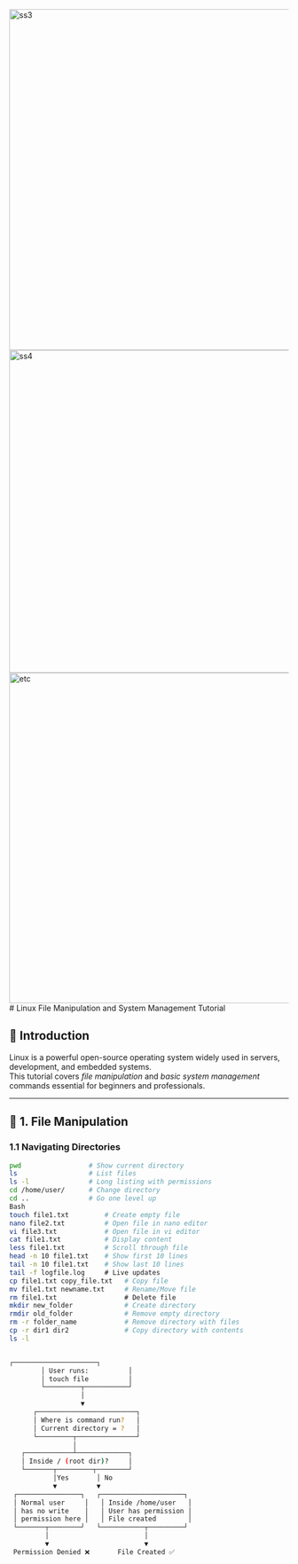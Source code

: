 <img width="812" height="615" alt="ss3" src="https://gist.github.com/user-attachments/assets/776ae443-b8d1-4fd6-a922-89ee8af6866b" />
<img width="728" height="582" alt="ss4" src="https://gist.github.com/user-attachments/assets/4881f724-a8fd-4965-bc5b-ff8b7b0da392" />
<img width="803" height="596" alt="etc" src="https://gist.github.com/user-attachments/assets/1123dcea-58ee-48a2-8036-035e46273b99" />
# Linux File Manipulation and System Management Tutorial

## 📌 Introduction
Linux is a powerful open-source operating system widely used in servers, development, and embedded systems.  
This tutorial covers *file manipulation* and *basic system management* commands essential for beginners and professionals.

---

## 📂 1. File Manipulation

### 1.1 Navigating Directories
```bash
pwd                 # Show current directory
ls                  # List files
ls -l               # Long listing with permissions
cd /home/user/      # Change directory
cd ..               # Go one level up
Bash
touch file1.txt         # Create empty file
nano file2.txt          # Open file in nano editor
vi file3.txt            # Open file in vi editor
cat file1.txt           # Display content
less file1.txt          # Scroll through file
head -n 10 file1.txt    # Show first 10 lines
tail -n 10 file1.txt    # Show last 10 lines
tail -f logfile.log     # Live updates
cp file1.txt copy_file.txt   # Copy file
mv file1.txt newname.txt     # Rename/Move file
rm file1.txt                 # Delete file
mkdir new_folder             # Create directory
rmdir old_folder             # Remove empty directory
rm -r folder_name            # Remove directory with files
cp -r dir1 dir2              # Copy directory with contents
ls -l


┌─────────────────────┐
        │ User runs:          │
        │ touch file          │
        └─────────┬───────────┘
                  │
                  ▼
      ┌─────────────────────────┐
      │ Where is command run?   │
      │ Current directory = ?   │
      └─────────┬───────────────┘
                │
   ┌────────────┴─────────────┐
   │ Inside / (root dir)?     │
   └───────┬─────────┬────────┘
           │Yes       │ No
           ▼          ▼
 ┌────────────────┐   ┌─────────────────────┐
 │ Normal user     │   │ Inside /home/user   │
 │ has no write    │   │ User has permission │
 │ permission here │   │ File created        │
 └───────┬────────┘   └───────────┬─────────┘
         │                        │
         ▼                        ▼
 Permission Denied ❌       File Created ✅



